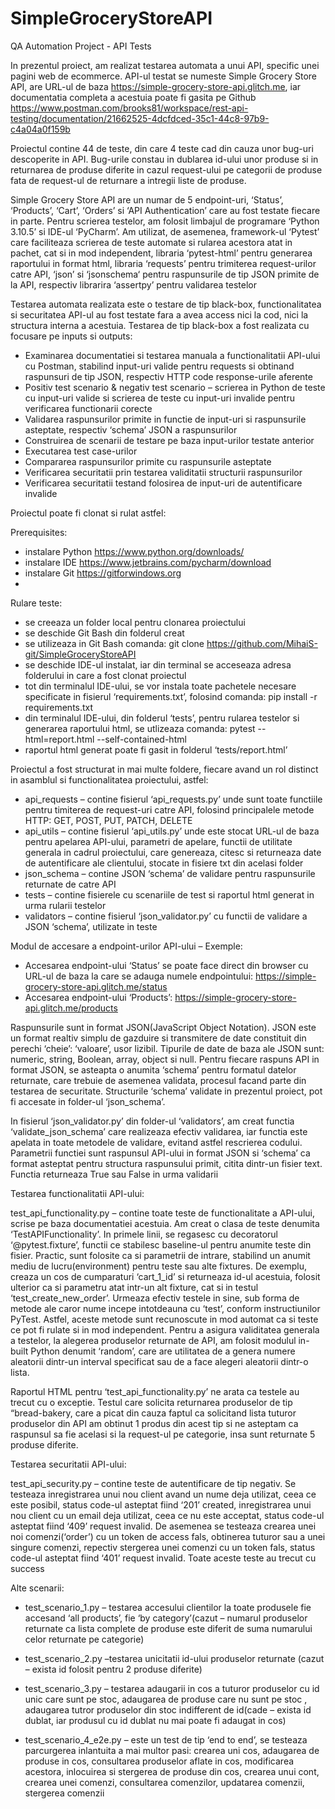 # SimpleGroceryStoreAPI
QA Automation Project - API Tests

In prezentul proiect, am realizat testarea automata a unui API, specific unei pagini web de ecommerce. 
API-ul testat se numeste Simple Grocery Store API, are URL-ul de baza
https://simple-grocery-store-api.glitch.me, iar documentatia completa a acestuia poate fi gasita
pe Github https://www.postman.com/brooks81/workspace/rest-api-testing/documentation/21662525-4dcfdced-35c1-44c8-97b9-c4a04a0f159b

Proiectul contine 44 de teste, din care 4 teste cad din cauza unor bug-uri descoperite in API.
Bug-urile constau in dublarea id-ului unor produse si in returnarea de produse diferite in cazul
request-ului pe categorii de produse fata de request-ul de returnare a intregii liste de produse.

Simple Grocery Store API are un numar de 5 endpoint-uri, ‘Status’, ‘Products’, ‘Cart’, ‘Orders’
si ‘API Authentication’ care au fost testate fiecare in parte. Pentru scrierea testelor, am folosit
limbajul de programare ‘Python 3.10.5’ si IDE-ul ‘PyCharm’. Am utilizat, de asemenea,
framework-ul ‘Pytest’ care faciliteaza scrierea de teste automate si rularea acestora atat in
pachet, cat si in mod independent, libraria ‘pytest-html’ pentru generarea raportului in format
html, libraria ‘requests’ pentru trimiterea request-urilor catre API, ‘json’ si ‘jsonschema‘ pentru
raspunsurile de tip JSON primite de la API, respectiv librarira ‘assertpy’ pentru validarea
testelor

Testarea automata realizata este o testare de tip black-box, functionalitatea si securitatea API-ul au
fost testate fara a avea access nici la cod, nici la structura interna a acestuia. Testarea de tip
black-box a fost realizata cu focusare pe inputs si outputs:

- Examinarea documentatiei si testarea manuala a functionalitatii API-ului cu Postman,
stabilind input-uri valide pentru requests si obtinand raspunsuri de tip JSON, respectiv
HTTP code response-urile aferente
- Positiv test scenario & negativ test scenario – scrierea in Python de teste cu input-uri
valide si scrierea de teste cu input-uri invalide pentru verificarea functionarii corecte
- Validarea raspunsurilor primite in functie de input-uri si raspunsurile asteptate, respectiv
‘schema’ JSON a raspunsurilor
- Construirea de scenarii de testare pe baza input-urilor testate anterior
- Executarea test case-urilor
- Compararea raspunsurilor primite cu raspunsurile asteptate
- Verificarea securitatii prin testarea validitatii structurii raspunsurilor
- Verificarea securitatii testand folosirea de input-uri de autentificare invalide

Proiectul poate fi clonat si rulat astfel:

Prerequisites:
- instalare Python https://www.python.org/downloads/
- instalare IDE https://www.jetbrains.com/pycharm/download
- instalare Git https://gitforwindows.org
- 
Rulare teste:
- se creeaza un folder local pentru clonarea proiectului
- se deschide Git Bash din folderul creat
- se utilizeaza in Git Bash comanda: git clone https://github.com/MihaiS-git/SimpleGroceryStoreAPI
- se deschide IDE-ul instalat, iar din terminal se acceseaza adresa folderului in care a fost clonat
proiectul
- tot din terminalul IDE-ului, se vor instala toate pachetele necesare specificate in fisierul
‘requirements.txt’, folosind comanda: pip install -r requirements.txt
- din terminalul IDE-ului, din folderul ‘tests’, pentru rularea testelor si generarea raportului
html, se utlizeaza comanda: pytest --html=report.html --self-contained-html
- raportul html generat poate fi gasit in folderul ‘tests/report.html’


Proiectul a fost structurat in mai multe foldere, fiecare avand un rol distinct in asamblul si 
functionalitatea proiectului, astfel:

- api_requests – contine fisierul ‘api_requests.py’ unde sunt toate functiile pentru timiterea de 
request-uri catre API, folosind principalele metode HTTP: GET, POST, PUT,
PATCH, DELETE
- api_utils – contine fisierul ‘api_utils.py’ unde este stocat URL-ul de baza pentru apelarea 
API-ului, parametri de apelare, functii de utilitate generala in cadrul proiectului, 
care genereaza, citesc si returneaza date de autentificare ale clientului, stocate in 
fisiere txt din acelasi folder
- json_schema – contine JSON ‘schema’ de validare pentru raspunsurile returnate de catre API
- tests – contine fisierele cu scenariile de test si raportul html generat in urma rularii testelor 
- validators – contine fisierul ‘json_validator.py’ cu functii de validare a JSON ‘schema’, 
utilizate in teste
 

Modul de accesare a endpoint-urilor API-ului – Exemple:

- Accesarea endpoint-ului ‘Status’ se poate face direct din browser cu URL-ul de baza la care se
adauga numele endpointului:
    https://simple-grocery-store-api.glitch.me/status
- Accesarea endpoint-ului ‘Products’:
    https://simple-grocery-store-api.glitch.me/products

Raspunsurile sunt in format JSON(JavaScript Object Notation). JSON este un format
realtiv simplu de gazduire si transmitere de date constituit din perechi ‘cheie’: ‘valoare’, usor
lizibil. Tipurile de date de baza ale JSON sunt: numeric, string, Boolean, array, object si null.
Pentru fiecare raspuns API in format JSON, se asteapta o anumita ‘schema’ pentru formatul datelor
returnate, care trebuie de asemenea validata, procesul facand parte din testarea de securitate.
Structurile ‘schema’ validate in prezentul proiect, pot fi accesate in folder-ul ‘json_schema’.

In fisierul ‘json_validator.py’ din folder-ul ‘validators’, am creat functia ‘validate_json_schema’ care 
realizeaza efectiv validarea, iar functia este apelata in toate metodele de validare, evitand astfel rescrierea 
codului. Parametrii functiei sunt raspunsul API-ului in format JSON si ‘schema’ ca format asteptat pentru 
structura raspunsului primit, citita dintr-un fisier text. Functia returneaza True sau False in urma validarii


Testarea functionalitatii API-ului:

test_api_functionality.py – contine toate teste de functionalitate a API-ului, scrise pe baza documentatiei
acestuia. Am creat o clasa de teste denumita ‘TestAPIFunctionality’. In primele linii, se regasesc cu
decoratorul ‘@pytest.fixture’, functii ce stabilesc baseline-ul pentru anumite teste din fisier. Practic, sunt
folosite ca si parametrii de intrare, stabilind un anumit mediu de lucru(environment) pentru teste sau alte
fixtures. De exemplu, creaza un cos de cumparaturi ‘cart_1_id’ si returneaza id-ul acestuia, folosit ulterior ca
si parametru atat intr-un alt fixture, cat si in testul ‘test_create_new_order’.
Urmeaza efectiv testele in sine, sub forma de metode ale caror nume incepe intotdeauna cu ‘test’, conform
instructiunilor PyTest. Astfel, aceste metode sunt recunoscute in mod automat ca si teste ce pot fi rulate si in
mod independent.
Pentru a asigura validitatea generala a testelor, la alegerea produselor returnate de API, am folosit modulul
in-built Python denumit ‘random’, care are utilitatea de a genera numere aleatorii dintr-un interval specificat sau
de a face alegeri aleatorii dintr-o lista.

Raportul HTML pentru ‘test_api_functionality.py’ ne arata ca testele au trecut cu o exceptie. Testul care solicita 
returnarea produselor de tip “bread-bakery, care a picat din cauza faptul ca solicitand lista 
tuturor produselor din API am obtinut 1 produs din acest tip si ne asteptam ca raspunsul sa fie acelasi si la 
request-ul pe categorie, insa sunt returnate 5 produse diferite.


Testarea securitatii API-ului:

test_api_security.py – contine teste de autentificare de tip negativ. Se testeaza inregistrarea unui nou client avand 
un nume deja utilizat, ceea ce este posibil, status code-ul asteptat fiind ‘201’ created, inregistrarea unui nou 
client cu un email deja utilizat, ceea ce nu este acceptat, status code-ul asteptat fiind ‘409’ request invalid. De 
asemenea se testeaza crearea unei noi comenzi(‘order’) cu un token de access fals, obtinerea tuturor sau a unei 
singure comenzi, repectiv stergerea unei comenzi cu un token fals, status code-ul asteptat fiind ‘401’ request 
invalid. Toate aceste teste au trecut cu success


Alte scenarii:

- test_scenario_1.py – testarea accesului clientilor la toate produsele fie accesand ‘all products’, fie ‘by 
category’(cazut – numarul produselor returnate ca lista complete de produse este diferit de suma 
numarului celor returnate pe categorie)

- test_scenario_2.py –testarea unicitatii id-ului produselor returnate (cazut – exista id folosit pentru 2 produse 
diferite)

- test_scenario_3.py – testarea adaugarii in cos a tuturor produselor cu id unic care sunt pe stoc, adaugarea de 
produse care nu sunt pe stoc , adaugarea tutror produselor din stoc indifferent de id(cade – exista 
id dublat, iar produsul cu id dublat nu mai poate fi adaugat in cos)

- test_scenario_4_e2e.py – este un test de tip ‘end to end’, se testeaza parcurgerea inlantuita a mai multor pasi: 
crearea uni cos, adaugarea de produse in cos, consultarea produselor aflate in cos, modificarea acestora, 
inlocuirea si stergerea de produse din cos, crearea unui cont, crearea unei comenzi, consultarea comenzilor, 
updatarea comenzii, stergerea comenzii
